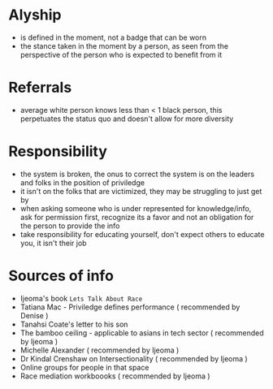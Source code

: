 # Alyship 
- is defined in the moment, not a badge that can be worn
- the stance taken in the moment by a person, as seen from the perspective of the person who is expected to benefit from it

# Referrals
- average white person knows less than < 1 black person, this perpetuates the status quo and doesn't allow for more diversity


# Responsibility
- the system is broken, the onus to correct the system is on the leaders and folks in the position of priviledge
- it isn't on the folks that are victimized, they may be struggling to just get by
- when asking someone who is under represented for knowledge/info, ask for permission first, recognize its a favor and not an obligation for the person to provide the info
- take responsibility for educating yourself, don't expect others to educate you, it isn't their job


# Sources of info
- Ijeoma's book `Lets Talk About Race`
- Tatiana Mac - Priviledge defines performance ( recommended by Denise )
- Tanahsi Coate's letter to his son
- The bamboo ceiling - applicable to asians in tech sector ( recommended by Ijeoma )
- Michelle Alexander ( recommended by Ijeoma )
- Dr Kindal Crenshaw on Intersectionality ( recommended by Ijeoma )
- Online groups for people in that space
- Race mediation workboooks ( recommended by Ijeoma )